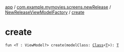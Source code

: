 [app](../../index.md) / [com.example.mymovies.screens.newRelease](../index.md) / [NewReleaseViewModelFactory](index.md) / [create](./create.md)

# create

`fun <T : ViewModel?> create(modelClass: `[`Class`](https://developer.android.com/reference/java/lang/Class.html)`<`[`T`](create.md#T)`>): `[`T`](create.md#T)